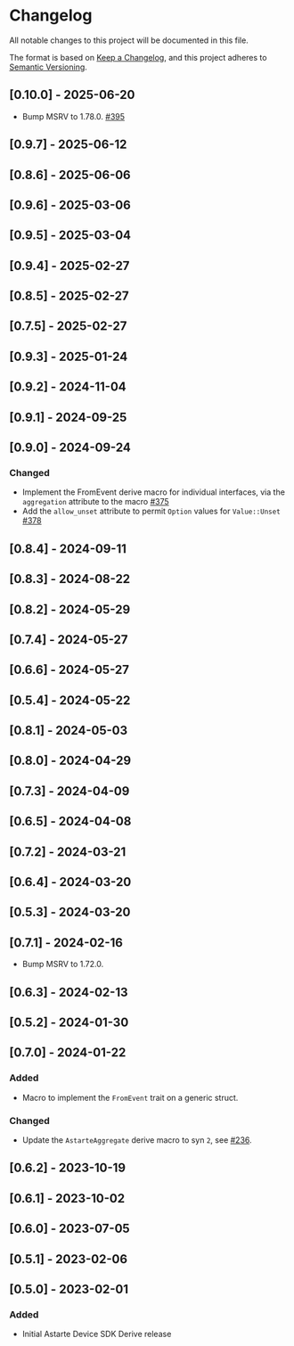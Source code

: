 <!--
This file is part of Astarte.

Copyright 2025 SECO Mind Srl

Licensed under the Apache License, Version 2.0 (the "License");
you may not use this file except in compliance with the License.
You may obtain a copy of the License at

   http://www.apache.org/licenses/LICENSE-2.0

Unless required by applicable law or agreed to in writing, software
distributed under the License is distributed on an "AS IS" BASIS,
WITHOUT WARRANTIES OR CONDITIONS OF ANY KIND, either express or implied.
See the License for the specific language governing permissions and
limitations under the License.

SPDX-License-Identifier: Apache-2.0
-->

# Changelog

All notable changes to this project will be documented in this file.

The format is based on [Keep a Changelog](https://keepachangelog.com/en/1.0.0/), and this project
adheres to [Semantic Versioning](https://semver.org/spec/v2.0.0.html).

## [0.10.0] - 2025-06-20

- Bump MSRV to 1.78.0. [#395](https://github.com/astarte-platform/astarte-device-sdk-rust/pull/395)

## [0.9.7] - 2025-06-12

## [0.8.6] - 2025-06-06

## [0.9.6] - 2025-03-06

## [0.9.5] - 2025-03-04

## [0.9.4] - 2025-02-27

## [0.8.5] - 2025-02-27

## [0.7.5] - 2025-02-27

## [0.9.3] - 2025-01-24

## [0.9.2] - 2024-11-04

## [0.9.1] - 2024-09-25

## [0.9.0] - 2024-09-24

### Changed

- Implement the FromEvent derive macro for individual interfaces, via the `aggregation` attribute to
  the macro [#375](https://github.com/astarte-platform/astarte-device-sdk-rust/pull/375)
- Add the `allow_unset` attribute to permit `Option` values for `Value::Unset`
  [#378](https://github.com/astarte-platform/astarte-device-sdk-rust/pull/378)

## [0.8.4] - 2024-09-11

## [0.8.3] - 2024-08-22

## [0.8.2] - 2024-05-29

## [0.7.4] - 2024-05-27

## [0.6.6] - 2024-05-27

## [0.5.4] - 2024-05-22

## [0.8.1] - 2024-05-03

## [0.8.0] - 2024-04-29

## [0.7.3] - 2024-04-09

## [0.6.5] - 2024-04-08

## [0.7.2] - 2024-03-21

## [0.6.4] - 2024-03-20

## [0.5.3] - 2024-03-20

## [0.7.1] - 2024-02-16

- Bump MSRV to 1.72.0.

## [0.6.3] - 2024-02-13

## [0.5.2] - 2024-01-30

## [0.7.0] - 2024-01-22

### Added

- Macro to implement the `FromEvent` trait on a generic struct.

### Changed

- Update the `AstarteAggregate` derive macro to syn `2`, see
  [#236](https://github.com/astarte-platform/astarte-device-sdk-rust/pull/236).

## [0.6.2] - 2023-10-19

## [0.6.1] - 2023-10-02

## [0.6.0] - 2023-07-05

## [0.5.1] - 2023-02-06

## [0.5.0] - 2023-02-01

### Added

- Initial Astarte Device SDK Derive release
